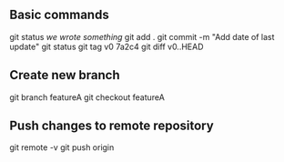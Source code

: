 ## Basic commands
git status
*we wrote something*
git add .
git commit -m "Add date of last update"
git status 
git tag v0 7a2c4
git diff v0..HEAD

## Create new branch
git branch featureA
git checkout featureA

## Push changes to remote repository
git remote -v
git push origin
